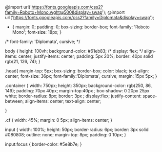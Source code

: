 @import url('https://fonts.googleapis.com/css2?family=Roboto+Mono:wght@500&display=swap');
@import url('https://fonts.googleapis.com/css2?family=Diplomata&display=swap');
* {
  margin: 0;
  padding: 0;
  box-sizing: border-box;
  font-family: 'Roboto Mono';
  font-size: 18px;
}

/* font-family: 'Diplomata', cursive; */

body {
  height: 100vh;
  background-color: #61eb83;
  /* display: flex; */
  align-items: center; 
  justify-items: center;
  padding: 5px 20%;
  border: 40px solid rgb(21, 126, 74);
}

.head{
  margin-top: 5px;
  box-sizing: border-box;
  color: black;
  text-align: center;
  font-size: 36px;
  font-family:'Diplomata', cursive;
  margin: 15px 5px;
}

.container {
  width: 750px;
  height: 350px;
  background-color: rgb(250, 86, 149);
  padding: 70px 40px;
  margin-top:40px ;
  box-shadow: 0 20px 25px white;
  border-radius: 8px;
  border: 3px ;
  display:flex;
  justify-content: space-between;
  align-items: center;
  text-align: center;
  
}

.cf {
  width: 45%;
  margin: 0 5px;
  align-items: center;
}

input {
  width: 100%;
  height: 50px;
  border-radius: 6px;
  border: 3px solid #080808;
  outline: none;
  margin-top: 8px;
  padding: 0 10px;
}

input:focus {
  border-color: #5e8b7e;
}




